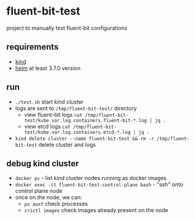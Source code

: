 # fluent-bit-test
project to manually test fluent-bit configurations

## requirements
- [kind](https://kind.sigs.k8s.io/docs/user/quick-start/#installation)
- [helm](https://helm.sh/docs/helm/helm_install/) at least 3.7.0 version

## run
- `./test.sh` start kind cluster
- logs are sent to `/tmp/fluent-bit-test/` directory
  - view fluent-bit logs `cat /tmp/fluent-bit-test/kube.var.log.containers.fluent-bit-*.log | jq .`
  - view etcd logs `cat /tmp/fluent-bit-test/kube.var.log.containers.etcd-*.log | jq .`
- `kind delete cluster --name fluent-bit-test && rm -r /tmp/fluent-bit-test` delete cluster and logs

## debug kind cluster
- `docker ps` - list kind cluster nodes running as docker images
- `docker exec -it fluent-bit-test-control-plane bash` - "ssh" onto control plane node
- once on the node, we can:
    - `ps auxf` check processes
    - `crictl images` check images already present on the node
